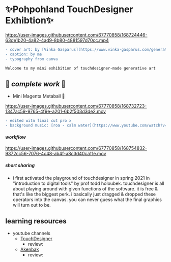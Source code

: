 # ✨Pohpohland TouchDesigner Exhibtion✨
https://user-images.githubusercontent.com/67770858/168724446-63de1b20-4a82-4ad9-8b80-4881597d70cc.mp4

```diff
- cover art: by [Vinka Gasparus](https://www.vinka-gasparus.com/generative-art)
- caption: by me
- typography from canva
```

```diff
Welcome to my mini exhibition of touchdesigner-made generative art
```
## :crystal_ball: *complete work* :crystal_ball:

- Mini Magenta Metaball 💜

https://user-images.githubusercontent.com/67770858/168732723-1347ac59-9765-4f9e-a201-6b2f503d3de2.mov

```diff
- edited witn final cut pro x
- background music: [roa - calm water](https://www.youtube.com/watch?v=h1gk-I_b_vY) (MusiCat yt channel)
```

#### *workflow*

https://user-images.githubusercontent.com/67770858/168754832-9372cc56-7076-4c48-ab4f-a8c3d40ca11e.mov

##### short sharing
- i first activated the playground of touchdesigner in spring 2021 in "introduction to digital tools" by prof todd holoubek. touchdesigner is all about playing around with given functions of the software. it is free & that's like the biggest perk. i basically just dragged & dropped these operators into the canvas. you can never guess what the final graphics will turn out to be. 

## learning resources
- youtube channels
  - [TouchDesigner](https://www.youtube.com/c/TouchDesignerOfficial)
    - review:
  - [Akenbak](https://www.youtube.com/channel/UCsVx_25WpHM_a6d2JJ_GfCQ)
    - review:
